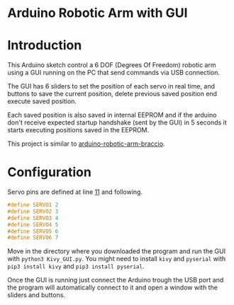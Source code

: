# Arduino Robotic Arm with GUI

# Introduction

This Arduino sketch control a 6 DOF (Degrees Of Freedom) robotic arm using a GUI running on the PC that send commands via USB connection.

The GUI has 6 sliders to set the position of each servo in real time, and buttons to save the current position, delete previous saved position end execute saved position.

Each saved position is also saved in internal EEPROM and if the arduino don't receive expected startup handshake (sent by the GUI) in 5 seconds it starts executing positions saved in the EEPROM.

This project is similar to [arduino-robotic-arm-braccio](https://github.com/francesco-scar/arduino-robotic-arm-braccio).


# Configuration

Servo pins are defined at line [11](https://github.com/francesco-scar/arduino-robotic-arm-with-GUI/blob/73f88d63184bdbbb1b2adfee6bd9be493d2ca803/Robotic_arm_arduino_sketch/Robotic_arm_arduino_sketch.ino#L11) and following.
```c++
#define SERVO1 2
#define SERVO2 3
#define SERVO3 4
#define SERVO4 5
#define SERVO5 6
#define SERVO6 7
```

Move in the directory where you downloaded the program and run the GUI with `python3 Kivy_GUI.py`.
You might need to install `kivy` and `pyserial` with `pip3 install kivy` and `pip3 install pyserial`.

Once the GUI is running just connect the Arduino trough the USB port and the program will automatically connect to it and open a window with the sliders and buttons.
